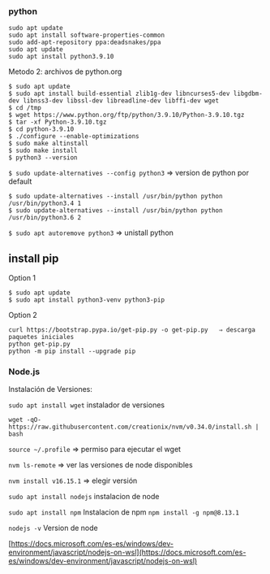 ### python

```text
sudo apt update
sudo apt install software-properties-common
sudo add-apt-repository ppa:deadsnakes/ppa
sudo apt update
sudo apt install python3.9.10
```

Metodo 2: archivos de python.org

```text
$ sudo apt update
$ sudo apt install build-essential zlib1g-dev libncurses5-dev libgdbm-dev libnss3-dev libssl-dev libreadline-dev libffi-dev wget
$ cd /tmp
$ wget https://www.python.org/ftp/python/3.9.10/Python-3.9.10.tgz
$ tar -xf Python-3.9.10.tgz
$ cd python-3.9.10
$ ./configure --enable-optimizations
$ sudo make altinstall
$ sudo make install
$ python3 --version
```

`$ sudo update-alternatives --config python3`  ⇒ version de python por default

```
$ sudo update-alternatives --install /usr/bin/python python /usr/bin/python3.4 1
$ sudo update-alternatives --install /usr/bin/python python /usr/bin/python3.6 2
```

`$ sudo apt autoremove python3` ⇒ unistall python

## install pip
Option 1

```
$ sudo apt update
$ sudo apt install python3-venv python3-pip
```

Option 2

```
curl https://bootstrap.pypa.io/get-pip.py -o get-pip.py   ⇒ descarga paquetes iniciales
python get-pip.py
python -m pip install --upgrade pip
```


### Node.js

Instalación de Versiones: 

`sudo apt install wget`  instalador de versiones

`wget -qO- https://raw.githubusercontent.com/creationix/nvm/v0.34.0/install.sh | bash`  

`source ~/.profile`  ⇒ permiso para ejecutar el wget

`nvm ls-remote`  ⇒ ver las versiones de node disponibles

`nvm install v16.15.1` ⇒ elegir versión

`sudo apt install nodejs`  instalacion de node

`sudo apt install npm` Instalacion de npm
`npm install -g npm@8.13.1`


`nodejs -v` Version de node



[https://docs.microsoft.com/es-es/windows/dev-environment/javascript/nodejs-on-wsl](https://docs.microsoft.com/es-es/windows/dev-environment/javascript/nodejs-on-wsl)